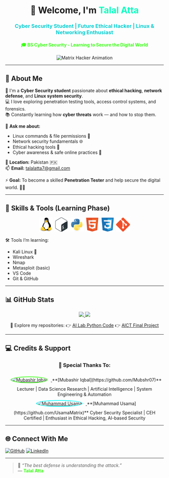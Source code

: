 <h1 align="center">👋 Welcome, I'm <span style="color:#00FFBF;">Talal Atta</span></h1>
<h3 align="center" style="color:#00CED1;">Cyber Security Student | Future Ethical Hacker | Linux & Networking Enthusiast</h3>
<h4 align="center" style="color:#39FF14;">🎓 BS Cyber Security - Learning to Secure the Digital World</h4>

<div align="center">
  <img src="https://i.gifer.com/origin/4c/4cf18e8eb36fda1bbdfe7c818b54a6b7.gif" width="600" alt="Matrix Hacker Animation"/>
</div>

---

## 🚀 About Me

🔐 I'm a **Cyber Security student** passionate about **ethical hacking**, **network defense**, and **Linux system security**.  
💻 I love exploring penetration testing tools, access control systems, and forensics.  
📚 Constantly learning how **cyber threats** work — and how to stop them.

💬 **Ask me about:**  
- Linux commands & file permissions 🐧  
- Network security fundamentals 🌐  
- Ethical hacking tools 🧰  
- Cyber awareness & safe online practices 🧠  

📍 **Location:** Pakistan 🇵🇰  
📫 **Email:** [talalatta7@gmail.com](mailto:talalatta7@gmail.com)

⚡ **Goal:** To become a skilled **Penetration Tester** and help secure the digital world. 🕵️‍♂️

---

## 🧠 Skills & Tools (Learning Phase)

<p align="center">
  <img src="https://raw.githubusercontent.com/devicons/devicon/master/icons/linux/linux-original.svg" width="45" title="Linux"/>
  <img src="https://raw.githubusercontent.com/devicons/devicon/master/icons/bash/bash-original.svg" width="45" title="Bash"/>
  <img src="https://raw.githubusercontent.com/devicons/devicon/master/icons/python/python-original.svg" width="45" title="Python"/>
  <img src="https://raw.githubusercontent.com/devicons/devicon/master/icons/html5/html5-original.svg" width="45" title="HTML5"/>
  <img src="https://raw.githubusercontent.com/devicons/devicon/master/icons/css3/css3-original.svg" width="45" title="CSS3"/>
  <img src="https://raw.githubusercontent.com/devicons/devicon/master/icons/git/git-original.svg" width="45" title="Git"/>
</p>

🛠️ Tools I’m learning:
- Kali Linux 🐉  
- Wireshark  
- Nmap  
- Metasploit (basic)  
- VS Code  
- Git & GitHub  

---

## 📊 GitHub Stats

<p align="center">
  <a href="https://github.com/Talal274/AI-Lab-Python-code">
    <img height="180em" src="https://github-readme-stats.vercel.app/api?username=Talal274&show_icons=true&theme=radical&count_private=true"/>
  </a>
  <a href="https://github.com/Talal274/AICT-Project">
    <img height="180em" src="https://github-readme-stats.vercel.app/api/top-langs/?username=Talal274&layout=compact&theme=radical"/>
  </a>
</p>

<p align="center">
  🔗 Explore my repositories:  
  👉 <a href="https://github.com/Talal274/AI-Lab-Python-code">AI Lab Python Code</a>  
  👉 <a href="https://github.com/Talal274/AICT-Project">AICT Final Project</a>
</p>

---

## 💻 Credits & Support

<div align="center">

### 🧠 Special Thanks To:

<a href="https://github.com/Mubshr07" target="_blank">
  <img src="https://avatars.githubusercontent.com/u/171249170?v=4" width="110" height="110" style="border-radius:50%; margin:10px; border: 2px solid #39FF14;" alt="Mubashir Iqbal"/>
</a>  
**[Mubashir Iqbal](https://github.com/Mubshr07)**  
Lecturer | Data Science Research | Artificial Intelligence | System Engineering & Automation

<br>

<a href="https://github.com/UsamaMatrix" target="_blank">
  <img src="https://avatars.githubusercontent.com/u/183457301?v=4" width="110" height="110" style="border-radius:50%; margin:10px; border: 2px solid #00FFFF;" alt="Muhammad Usama"/>
</a>  
**[Muhammad Usama](https://github.com/UsamaMatrix)**  
Cyber Security Specialist | CEH Certified | Enthusiast in Ethical Hacking, AI-based Security

</div>

---

## 🌐 Connect With Me

[![GitHub](https://img.shields.io/badge/GitHub-171515?style=for-the-badge&logo=github&logoColor=white)](https://github.com/Talal274)
[![LinkedIn](https://img.shields.io/badge/LinkedIn-0A66C2?style=for-the-badge&logo=linkedin&logoColor=white)](https://www.linkedin.com/posts/talal-atta-352369335_activity-7257288126019055616-X0VK)

---

> 🧩 *“The best defense is understanding the attack.”*  
> — <b style="color:#39FF14;">Talal Atta</b>
